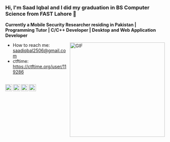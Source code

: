 ### Hi, I'm Saad Iqbal and I did my graduation in BS Computer Science from FAST Lahore 👋

**Currently a Mobile Security Researcher residing in Pakistan | Programming Tutor | C/C++ Developer | Desktop and Web Application Developer**

<img align="right" alt="GIF" height="300px" width="300px" src="https://media3.giphy.com/media/DHBGehJ3FSZEygszX3/giphy.gif?cid=ecf05e47sazvs8d76a6oklqdbsna79vv1ytust3x6b7ha7j7&rid=giphy.gif&ct=g" />

- How to reach me: saadiqbal2506@gmail.com
- ctftime: https://ctftime.org/user/119286

<br>
<a href="https://twitter.com/0x3SC4L4T3">
  <img align="left" alt="Saad Iqbal | Twitter" width="22px" src="https://cdn.jsdelivr.net/npm/simple-icons@v3/icons/twitter.svg" />
</a>
<a href="https://www.linkedin.com/in/saadiqbal4046/">
  <img align="left" alt="Saad's Linkdin" width="22px" src="https://cdn.jsdelivr.net/npm/simple-icons@v3/icons/linkedin.svg" />
</a>
<a href="https://www.instagram.com/saadsgram/">
  <img align="left" alt="Saad's Instagram" width="22px" src="https://cdn.jsdelivr.net/npm/simple-icons@v3/icons/instagram.svg" />
</a>
<a href="https://www.facebook.com/saad537/">
  <img align="left" alt="Saad's Facebook" width="22px" src="https://cdn.jsdelivr.net/npm/simple-icons@v3/icons/facebook.svg" />
</a>

